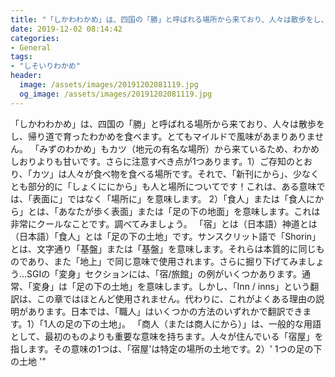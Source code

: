 ```yaml
---
title: "「しかわわかめ」は、四国の「勝」と呼ばれる場所から来ており、人々は散歩をし、帰り道で育ったわかめを食べます。"
date: 2019-12-02 08:14:42
categories:
- General
tags:
- "しそいりわかめ"
header:
  image: /assets/images/20191202081119.jpg
  og_image: /assets/images/20191202081119.jpg
---
```


「しかわわかめ」は、四国の「勝」と呼ばれる場所から来ており、人々は散歩をし、帰り道で育ったわかめを食べます。とてもマイルドで風味があまりありません。 「みずのわかめ」もカツ（地元の有名な場所）から来ているため、わかめしおりよりも甘いです。さらに注意すべき点が1つあります。1）ご存知のとおり、「カツ」は人々が食べ物を食べる場所です。それで、「新刊にから」、少なくとも部分的に「しょくににから」も人と場所についてです！これは、ある意味では、「表面に」ではなく「場所に」を意味します。 2）「食人」または「食人にから」とは、「あなたが歩く表面」または「足の下の地面」を意味します。これは非常にクールなことです。調べてみましょう。 「宿」とは（日本語）神道とは（日本語）「食人」とは「足の下の土地」です。サンスクリット語で「Shorin」とは、文字通り「基盤」または「基盤」を意味します。それらは本質的に同じものであり、また「地上」で同じ意味で使用されます。さらに掘り下げてみましょう…SGIの「変身」セクションには、「宿/旅館」の例がいくつかあります。通常、「変身」は「足の下の土地」を意味します。しかし、「Inn / inns」という翻訳は、この章ではほとんど使用されません。代わりに、これがよくある理由の説明があります。日本では、「職人」はいくつかの方法のいずれかで翻訳できます。1）「1人の足の下の土地」。 「商人（または商人にから）」は、一般的な用語として、最初のものよりも重要な意味を持ちます。人々が住んでいる「宿屋」を指します。その意味の1つは、「宿屋&#39;は特定の場所の土地です。2）&#39; 1つの足の下の土地 &#39;&quot;
